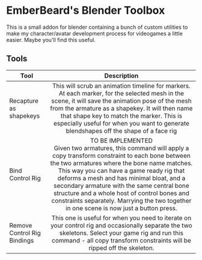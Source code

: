 # EmberBeard's Blender Toolbox

This is a small addon for blender containing a bunch of custom utilities to make my character/avatar development process for videogames a little easier. Maybe you'll find this useful.

## Tools


| Tool  | Description |
| ------------- |:-------------:|
| Recapture as shapekeys | This will scrub an animation timeline for markers. At each marker, for the selected mesh in the scene, it will save the animation pose of the mesh from the armature as a shapekey. It will then name that shape key to match the marker. This is especially useful for when you want to generate blendshapes off the shape of a face rig |
|Bind Control Rig|TO BE IMPLEMENTED<br>Given two armatures, this command will apply a copy transform constraint to each bone between the two armatures where the bone name matches. This way you can have a game ready rig that deforms a mesh and has minimal bloat, and a secondary armature with the same central bone structure and a whole host of control bones and constraints separately. Marrying the two together in one scene is now just a button press.|
|Remove Control Rig Bindings|This one is useful for when you need to iterate on your control rig and occasionally separate the two skeletons. Select your game rig and run this command - all copy transform constraints will be ripped off the skeleton.|